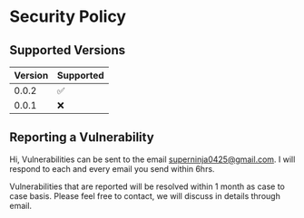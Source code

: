 # Security Policy

## Supported Versions

| Version | Supported          |
| ------- | ------------------ |
| 0.0.2   | :white_check_mark: |
| 0.0.1   | :x:                |

## Reporting a Vulnerability

Hi, Vulnerabilities can be sent to the email superninja0425@gmail.com. I will respond to each and every email you send within 6hrs.

Vulnerabilities that are reported will be resolved within 1 month as case to case basis. Please feel free to contact, we will discuss in details through email.
